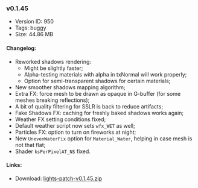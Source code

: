 ### v0.1.45

*   Version ID: 950
*   Tags: buggy
*   Size: 44.86 MB

#### Changelog:

*   Reworked shadows rendering:
    *   Might be slightly faster;
    *   Alpha-testing materials with alpha in txNormal will work properly;
    *   Option for semi-transparent shadows for certain materials;
*   New smoother shadows mapping algorithm;
*   Extra FX: force mesh to be drawn as opaque in G-buffer (for some meshes breaking reflections);
*   A bit of quality filtering for SSLR is back to reduce artifacts;
*   Fake Shadows FX: caching for freshly baked shadows works again;
*   Weather FX setting conditions fixed;
*   Default weather script now sets `wfx_WET` as well;
*   Particles FX: option to turn on fireworks at night;
*   New `UnevenWaterFix` option for `Material_Water`, helping in case mesh is not that flat;
*   Shader `ksPerPixelAT_NS` fixed.

#### Links:

*   Download: [lights-patch-v0.1.45.zip](?get=0.1.45)
